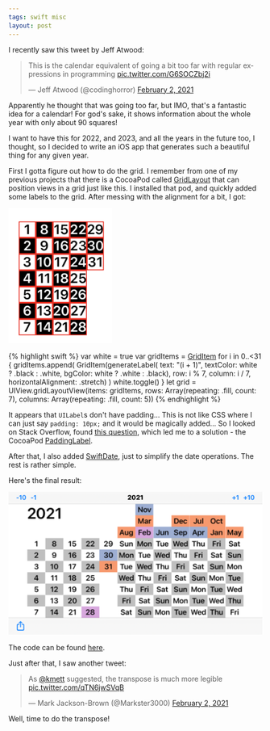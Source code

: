 ```yaml
---
tags: swift misc
layout: post
---
```


I recently saw this tweet by Jeff Atwood:

<blockquote class="twitter-tweet" data-theme="dark"><p lang="en" dir="ltr">This is the calendar equivalent of going a bit too far with regular expressions in programming <a href="https://t.co/G6SOCZbj2i">pic.twitter.com/G6SOCZbj2i</a></p>&mdash; Jeff Atwood (@codinghorror) <a href="https://twitter.com/codinghorror/status/1356440700917702656?ref_src=twsrc%5Etfw">February 2, 2021</a></blockquote> <script async src="https://platform.twitter.com/widgets.js" charset="utf-8"></script>

Apparently he thought that was going too far, but IMO, that's a fantastic idea for a calendar! For god's sake, it shows information about the whole year with only about 90 squares!

I want to have this for 2022, and 2023, and all the years in the future too, I thought, so I decided to write an iOS app that generates such a beautiful thing for any given year.

First I gotta figure out how to do the grid. I remember from one of my previous projects that there is a CocoaPod called [GridLayout](https://github.com/mihaimihaila/GridLayout) that can position views in a grid just like this. I installed that pod, and quickly added some labels to the grid. After messing with the alignment for a bit, I got:

![labels in a grid, with no padding](/assets/2021-02-20/1.png)

{% highlight swift %}
var white = true
var gridItems = [GridItem]()
for i in 0..<31 {
    gridItems.append(
        GridItem(generateLabel(
                    text: "\(i + 1)",
                    textColor: white ? .black : .white,
                    bgColor: white ? .white : .black),
                    row: i % 7, column: i / 7,
                    horizontalAlignment: .stretch)
    )
    white.toggle()
}
let grid = UIView.gridLayoutView(items: gridItems,
                                    rows: Array(repeating: .fill, count: 7),
                                    columns: Array(repeating: .fill, count: 5))
{% endhighlight %}

It appears that `UILabel`s don't have padding... This is not like CSS where I can just say `padding: 10px;` and it would be magically added... So I looked on Stack Overflow, found [this question](https://stackoverflow.com/questions/27459746/adding-space-padding-to-a-uilabel), which led me to a solution - the CocoaPod [PaddingLabel](https://github.com/levantAJ/PaddingLabel).

After that, I also added [SwiftDate](https://github.com/malcommac/SwiftDate), just to simplify the date operations. The rest is rather simple.

Here's the final result:

![final result](/assets/2021-02-20/2.png)

The code can be found [here](https://github.com/Sweeper777/CompactCalendarGenerator).

Just after that, I saw another tweet:

<blockquote class="twitter-tweet" data-conversation="none" data-theme="dark"><p lang="en" dir="ltr">As <a href="https://twitter.com/kmett?ref_src=twsrc%5Etfw">@kmett</a> suggested, the transpose is much more legible <a href="https://t.co/qTN6jwSVqB">pic.twitter.com/qTN6jwSVqB</a></p>&mdash; Mark Jackson-Brown (@Markster3000) <a href="https://twitter.com/Markster3000/status/1356646037348380673?ref_src=twsrc%5Etfw">February 2, 2021</a></blockquote> <script async src="https://platform.twitter.com/widgets.js" charset="utf-8"></script>

Well, time to do the transpose!